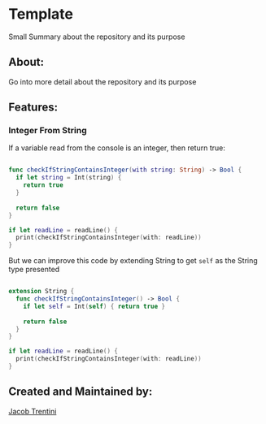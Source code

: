 # Template

Small Summary about the repository and its purpose

## About:

Go into more detail about the repository and its purpose

## Features:

### Integer From String 

If a variable read from the console is an integer, then return true:

```swift

func checkIfStringContainsInteger(with string: String) -> Bool {
  if let string = Int(string) {
    return true
  }
  
  return false
}

if let readLine = readLine() {
  print(checkIfStringContainsInteger(with: readLine))
}

```

But we can improve this code by extending String to get `self` as the String type presented

```swift

extension String {
  func checkIfStringContainsInteger() -> Bool {
    if let self = Int(self) { return true }
    
    return false
  }
}

if let readLine = readLine() {
  print(checkIfStringContainsInteger(with: readLine))
}

```

## Created and Maintained by:

[Jacob Trentini](https://github.com/Awesomeplayer165)
